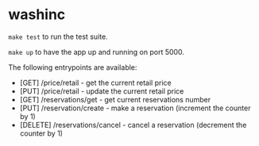 # washinc

`make test` to run the test suite.

`make up` to have the app up and running on port 5000.

The following entrypoints are available:
- [GET] /price/retail - get the current retail price
- [PUT] /price/retail - update the current retail price
- [GET] /reservations/get - get current reservations number
- [PUT] /reservation/create - make a reservation (increment the counter by 1)
- [DELETE] /reservations/cancel - cancel a reservation (decrement the counter by 1)
